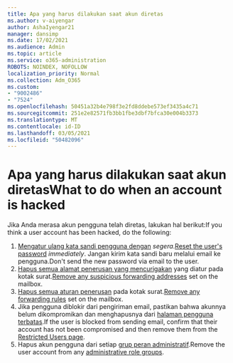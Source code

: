 ```yaml
---
title: Apa yang harus dilakukan saat akun diretas
ms.author: v-aiyengar
author: AshaIyengar21
manager: dansimp
ms.date: 17/02/2021
ms.audience: Admin
ms.topic: article
ms.service: o365-administration
ROBOTS: NOINDEX, NOFOLLOW
localization_priority: Normal
ms.collection: Adm_O365
ms.custom:
- "9002486"
- "7524"
ms.openlocfilehash: 50451a32b4e798f3e2fd8ddebe573ef3435a4c71
ms.sourcegitcommit: 251e2e82571fb3bb1fbe3dbf7bfca30e004b3373
ms.translationtype: MT
ms.contentlocale: id-ID
ms.lasthandoff: 03/05/2021
ms.locfileid: "50482096"
---
```

# <a name="what-to-do-when-an-account-is-hacked"></a><span data-ttu-id="b7c5a-102">Apa yang harus dilakukan saat akun diretas</span><span class="sxs-lookup"><span data-stu-id="b7c5a-102">What to do when an account is hacked</span></span>

<span data-ttu-id="b7c5a-103">Jika Anda merasa akun pengguna telah diretas, lakukan hal berikut:</span><span class="sxs-lookup"><span data-stu-id="b7c5a-103">If you think a user account has been hacked, do the following:</span></span>

1. <span data-ttu-id="b7c5a-104">[Mengatur ulang kata sandi pengguna dengan](https://go.microsoft.com/fwlink/?linkid=2103704) *segera*.</span><span class="sxs-lookup"><span data-stu-id="b7c5a-104">[Reset the user's password](https://go.microsoft.com/fwlink/?linkid=2103704) *immediately*.</span></span> <span data-ttu-id="b7c5a-105">Jangan kirim kata sandi baru melalui email ke pengguna.</span><span class="sxs-lookup"><span data-stu-id="b7c5a-105">Don't send the new password via email to the user.</span></span>
1. <span data-ttu-id="b7c5a-106">[Hapus semua alamat penerusan yang mencurigakan](https://go.microsoft.com/fwlink/?linkid=2103705) yang diatur pada kotak surat.</span><span class="sxs-lookup"><span data-stu-id="b7c5a-106">[Remove any suspicious forwarding addresses](https://go.microsoft.com/fwlink/?linkid=2103705) set on the mailbox.</span></span>
1. <span data-ttu-id="b7c5a-107">[Hapus semua aturan penerusan](https://go.microsoft.com/fwlink/?linkid=2103706) pada kotak surat.</span><span class="sxs-lookup"><span data-stu-id="b7c5a-107">[Remove any forwarding rules](https://go.microsoft.com/fwlink/?linkid=2103706) set on the mailbox.</span></span>
1. <span data-ttu-id="b7c5a-108">Jika pengguna diblokir dari pengiriman email, pastikan bahwa akunnya belum dikompromikan dan menghapusnya dari [halaman pengguna terbatas](https://go.microsoft.com/fwlink/?linkid=2103706).</span><span class="sxs-lookup"><span data-stu-id="b7c5a-108">If the user is blocked from sending email, confirm that their account has not been compromised and then remove them from the [Restricted Users page](https://go.microsoft.com/fwlink/?linkid=2103706).</span></span>
1. <span data-ttu-id="b7c5a-109">Hapus akun pengguna dari setiap [grup peran administratif](https://go.microsoft.com/fwlink/?linkid=2092294).</span><span class="sxs-lookup"><span data-stu-id="b7c5a-109">Remove the user account from any [administrative role groups](https://go.microsoft.com/fwlink/?linkid=2092294).</span></span>